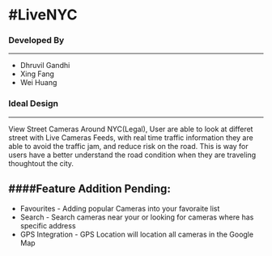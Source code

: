 #LiveNYC
======
### Developed By  
------
* Dhruvil Gandhi
* Xing Fang
* Wei Huang

### Ideal Design
-----
View Street Cameras Around NYC(Legal), User are able to look at differet street with Live Cameras Feeds, with real time traffic information they are able to avoid the traffic jam, and reduce risk on the road.  This is way for users have a better understand the road condition when they are traveling thoughtout the city. 

####Feature Addition Pending: 
-----
* Favourites - Adding popular Cameras into your favoraite list 
* Search - Search cameras near your or looking for cameras where has specific address 
* GPS Integration - GPS Location will location all cameras in the Google Map
